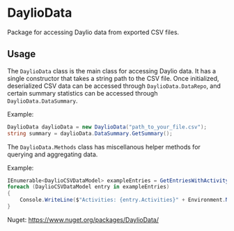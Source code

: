 # DaylioData
Package for accessing Daylio data from exported CSV files.

## Usage

The `DaylioData` class is the main class for accessing Daylio data. It has a single constructor that takes a string path to the CSV file.
Once initialized, deserialized CSV data can be accessed through `DaylioData.DataRepo`, and certain summary statistics can be accessed through `DaylioData.DataSummary`.

Example:

```csharp
DaylioData daylioData = new DaylioData("path_to_your_file.csv");
string summary = daylioData.DataSummary.GetSummary();
```

The `DaylioData.Methods` class has miscellanous helper methods for querying and aggregating data.

Example:

```csharp
IEnumerable<DaylioCSVDataModel> exampleEntries = GetEntriesWithActivity("Example Activity")
foreach (DaylioCSVDataModel entry in exampleEntries)
{
    Console.WriteLine($"Activities: {entry.Activities}" + Environment.NewLine + $"Note: {entry.Note}");
}
```

Nuget: https://www.nuget.org/packages/DaylioData/

